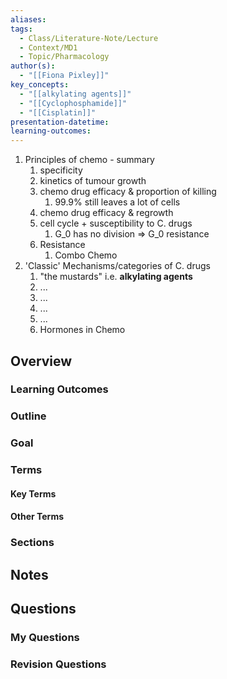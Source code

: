 ```yaml
---
aliases: 
tags:
  - Class/Literature-Note/Lecture
  - Context/MD1
  - Topic/Pharmacology
author(s):
  - "[[Fiona Pixley]]"
key_concepts:
  - "[[alkylating agents]]"
  - "[[Cyclophosphamide]]"
  - "[[Cisplatin]]"
presentation-datetime: 
learning-outcomes:
---
```




1. Principles of chemo - summary
	1. specificity
	2. kinetics of tumour growth
	3. chemo drug efficacy & proportion of killing
		1. 99.9% still leaves a lot of cells
	4. chemo drug efficacy & regrowth
	5. cell cycle + susceptibility to C. drugs
		1. G_0 has no division => G_0 resistance
	6. Resistance
		1. Combo Chemo
2. 'Classic' Mechanisms/categories of C. drugs
	1. "the mustards" i.e. **alkylating agents**
	2. ...
	3. ...
	4. ...
	5. ...
	6. Hormones in Chemo
## Overview
### Learning Outcomes

### Outline

### Goal

### Terms
#### Key Terms

#### Other Terms

### Sections


## Notes


## Questions

### My Questions
### Revision Questions




